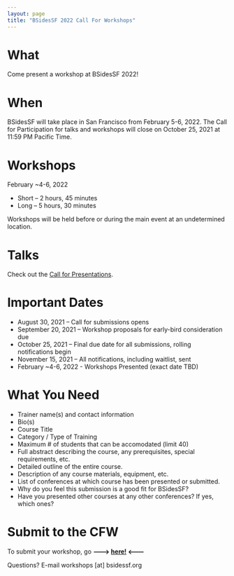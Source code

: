 ```yaml
---
layout: page
title: "BSidesSF 2022 Call For Workshops"
---
```


# **What**

Come present a workshop at BSidesSF 2022!

# **When**

BSidesSF will take place in San Francisco from February 5-6, 2022. The Call for Participation for talks and workshops will close on October 25, 2021 at 11:59 PM Pacific Time.

# **Workshops**

February ~4-6, 2022

- Short – 2 hours, 45 minutes
- Long – 5 hours, 30 minutes

Workshops will be held before or during the main event at an undetermined location.

# **Talks**

Check out the [Call for Presentations](/cfp).

# **Important Dates**

- August 30, 2021 – Call for submissions opens
- September 20, 2021 – Workshop proposals for early-bird consideration due
- October 25, 2021 – Final due date for all submissions, rolling notifications begin
- November 15, 2021 – All notifications, including waitlist, sent
- February ~4-6, 2022 - Workshops Presented (exact date TBD)

# **What You Need**

- Trainer name(s) and contact information
- Bio(s)
- Course Title
- Category / Type of Training
- Maximum # of students that can be accomodated (limit 40)
- Full abstract describing the course, any prerequisites, special requirements, etc.
- Detailed outline of the entire course.
- Description of any course materials, equipment, etc.
- List of conferences at which course has been presented or submitted.
- Why do you feel this submission is a good fit for BSidesSF?
- Have you presented other courses at any other conferences? If yes, which ones?

# **Submit to the CFW**

To submit your workshop, go **---> [here!](https://docs.google.com/forms/d/e/1FAIpQLSeb2pDvmLfrg4oJ6dGbd1I_wIeKTnIcqqCvuZVGnfyeDQnF-g/viewform) <---**

Questions? E-mail workshops [at] bsidessf.org
